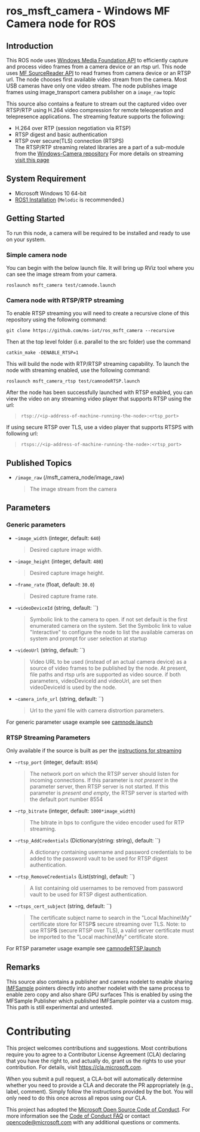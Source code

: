 # ros_msft_camera - Windows MF Camera node for ROS
## Introduction
This ROS node uses [Windows Media Foundation API](https://docs.microsoft.com/en-us/windows/win32/medfound/about-the-media-foundation-sdk) to efficiently capture and process video frames from a camera device or an rtsp url.
This node uses [MF SourceReader API](https://docs.microsoft.com/en-us/windows/win32/medfound/source-reader) to read frames from camera device or an RTSP url. The node chooses first available video stream from the camera. Most USB cameras have only one video stream.
The node publishes image frames using image_transport camera publisher on a `image_raw` topic  

This source also contains a feature to stream out the captured video over RTSP/RTP using H.264 video compression for remote teleoperation and telepresence applications.
The streaming feature supports the following:  
- H.264 over RTP (session negotiation via RTSP)
- RTSP digest and basic authentication 
- RTSP over secure(TLS) connection (RTSPS)  
The RTSP/RTP streaming related libraries are a part of a sub-module from the [Windows-Camera repository](https://github.com/microsoft/Windows-Camera/tree/release/NetworkVideoStreamer_1_0)
For more details on streaming [visit this page](https://github.com/microsoft/Windows-Camera/blob/release/NetworkVideoStreamer_1_0/README.md)  

## System Requirement

  * Microsoft Windows 10 64-bit
  * [ROS1 Installation](http://wiki.ros.org/Installation/Windows) (`Melodic` is recommended.)
  
## Getting Started

To run this node, a camera will be required to be installed and ready to use on your system.

### Simple camera node
You can begin with the below launch file. It will bring up RViz tool where you can see the image stream from your camera.

```
roslaunch msft_camera test/camnode.launch
```

### Camera node with RTSP/RTP streaming
To enable RTSP streaming you will need to create a recursive clone of this repository using the following command:  
```
git clone https://github.com/ms-iot/ros_msft_camera --recursive
```

Then at the top level folder (i.e. parallel to the src folder) use the command  

```
catkin_make -DENABLE_RTSP=1
```
This will build the node with RTP/RTSP streaming capability. 
To launch the node with streaming enabled, use the following command:

```
roslaunch msft_camera_rtsp test/camnodeRTSP.launch
``` 
After the node has been successfully launched with RTSP enabled, you can view the video on any streaming video player that supports RTSP using the url:  
> `rtsp://<ip-address-of-machine-running-the-node>:<rtsp_port>`

If using secure RTSP over TLS, use a video player that supports RTSPS with following url:  
> `rtsps://<ip-address-of-machine-running-the-node>:<rtsp_port>` 

## Published Topics

  * `/image_raw` (/msft_camera_node/image_raw)
    > The image stream from the camera

## Parameters

### Generic parameters  

  * `~image_width` (integer, default: `640`)
    > Desired capture image width.

  * `~image_height` (integer, default: `480`)
    > Desired capture image height.

  * `~frame_rate` (float, default: `30.0`)
    > Desired capture frame rate.

  * `~videoDeviceId` (string, default: ``)
    > Symbolic link to the camera to open. if not set default is the first enumerated camera on the system.
    > Set the Symbolic link to value "Interactive" to configure the node to list the available cameras on system and prompt for user selection at startup

  * `~videoUrl` (string, default: ``)
    > Video URL to be used (instead of an actual camera device) as a source of video frames to be published by the node.
    > At present, file paths and rtsp urls are supported as video source. if both parameters, videoDeviceId and videoUrl, are set then videoDeviceId is used by the node.

  * `~camera_info_url` (string, default: ``)
    > Url to the yaml file with camera distrortion parameters.

For generic parameter usage example see [camnode.launch](test/camnode.launch) 

### RTSP Streaming Parameters  
Only available if the source is built as per the [instructions for streaming](#camera-node-with-rtsprtp-streaming)  
  
  * `~rtsp_port` (integer, default: `8554`)
    > The network port on which the RTSP server should listen for incoming connections.
    > If this parameter is *not present* in the parameter server, then RTSP server is not started.
    > If this parameter is *present and empty*, the RTSP server is started with the default port number 8554

  * `~rtp_bitrate` (integer, default: `1000*image_width`)
    > The bitrate in bps to configure the video encoder used for RTP streaming.
  
  * `~rtsp_AddCredentials` (Dictionary(string: string), default: ``)
    > A dictionary containing username and password credentials to be added to the password vault to be used for RTSP digest authentication. 

  * `~rtsp_RemoveCredentials` (List(string), default: ``)
    > A list containing old usernames to be removed from password vault to be used for RTSP digest authentication. 

  * `~rtsps_cert_subject` (string, default: ``)
    > The certificate subject name to search in the "Local Machine\My" certificate store for RTSP**S** secure streaming over TLS.
    > Note: to use RTSP**S** (secure RTSP over TLS), a valid server certificate must be imported to the "Local machine\My" certificate store.

For RTSP parameter usage example see [camnodeRTSP.launch](test/camnodeRTSP.launch)

## Remarks

This source also contains a publisher and camera nodelet to enable sharing [IMFSample](https://docs.microsoft.com/en-us/windows/win32/api/mfobjects/nn-mfobjects-imfsample) pointers directly into another nodelet with the same process to enable zero copy and also share GPU surfaces
This is enabled by using the MFSample Publisher which published IMFSample pointer via a custom msg. This path is still experimental and untested.  

# Contributing

This project welcomes contributions and suggestions.  Most contributions require you to agree to a
Contributor License Agreement (CLA) declaring that you have the right to, and actually do, grant us
the rights to use your contribution. For details, visit https://cla.microsoft.com.

When you submit a pull request, a CLA-bot will automatically determine whether you need to provide
a CLA and decorate the PR appropriately (e.g., label, comment). Simply follow the instructions
provided by the bot. You will only need to do this once across all repos using our CLA.

This project has adopted the [Microsoft Open Source Code of Conduct](https://opensource.microsoft.com/codeofconduct/).
For more information see the [Code of Conduct FAQ](https://opensource.microsoft.com/codeofconduct/faq/) or
contact [opencode@microsoft.com](mailto:opencode@microsoft.com) with any additional questions or comments.


